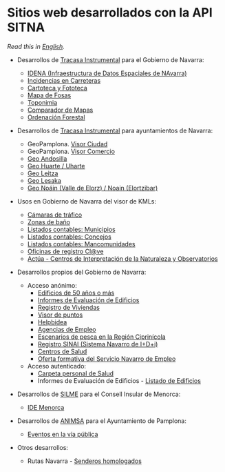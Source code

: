 # Sitios web desarrollados con la API SITNA
*Read this in [English](./websites.md).*
* Desarrollos de [Tracasa Instrumental](https://itracasa.es/) para el Gobierno de Navarra:
  * [IDENA (Infraestructura de Datos Espaciales de NAvarra)](https://idena.navarra.es/navegar/ "Portal de acceso a la Información Geográfica de Navarra (SITNA)")
  * [Incidencias en Carreteras](https://administracionelectronica.navarra.es/IncCarreteras/Mapa.aspx "Información sobre el estado de las Carreteras de Navarra")
  * [Cartoteca y Fototeca](https://cartotecaYfototeca.navarra.es "Descarga de Cartografía e Imágenes Aéreas de Navarra")
  * [Mapa de Fosas](https://fosas.navarra.es "Fosas y Lugares de la Memoria Histórica en Navarra")
  * [Toponimia](https://administracionelectronica.navarra.es/toponimia/ "Toponimia Oficial de Navarra")
  * [Comparador de Mapas](https://comparamapas.navarra.es/ "Comparación de mapas y ortofotografías de Navarra")
  * [Ordenación Forestal](https://administracionelectronica.navarra.es/VisorOrdenacionForestal/default.aspx)

* Desarrollos de [Tracasa Instrumental](https://itracasa.es/) para ayuntamientos de Navarra:
  * GeoPamplona. [Visor Ciudad](https://sig.pamplona.es "SIG Corporativo Ayuntamiento de Pamplona")
  * GeoPamplona. [Visor Comercio](https://sig.pamplona.es/comercio "Actividad Económica en Pamplona")
  * [Geo Andosilla](https://idena.navarra.es/municipios/andosilla "Infraestructura de Datos Espaciales de Andosilla")
  * [Geo Huarte / Uharte](https://idena.navarra.es/municipios/huarte "Infraestructura de Datos Espaciales de Huarte / Uharte")
  * [Geo Leitza](https://idena.navarra.es/municipios/leitza "Infraestructura de Datos Espaciales de Leitza")
  * [Geo Lesaka](https://idena.navarra.es/municipios/lesaka "Infraestructura de Datos Espaciales de Lesaka")
  * [Geo Noáin (Valle de Elorz) / Noain (Elortzibar)](https://idena.navarra.es/municipios/noain "Infraestructura de Datos Espaciales de Noáin (Valle de Elorz) / Noain (Elortzibar)")

* Usos en Gobierno de Navarra del visor de KMLs:
  * [Cámaras de tráfico](http://www.navarra.es/home_es/Temas/Territorio/Camaras/)
  * [Zonas de baño](http://www.navarra.es/home_es/Temas/Medio+Ambiente/Patrimonio+natural/Banos+Naturales/)
  * [Listados contables: Municipios](http://sitna.navarra.es/kml/?url=http://www.navarra.es/appsext/DescargarFichero/default.aspx?CodigoCompleto=Portal@@@Mapas/Municipios.kml "Presupuesto y Cuentas")
  * [Listados contables: Concejos](http://sitna.navarra.es/kml/?url=http://www.navarra.es/appsext/DescargarFichero/default.aspx?CodigoCompleto=Portal@@@Mapas/Concejos.kml "Presupuesto y Cuentas")
  * [Listados contables: Mancomunidades](http://sitna.navarra.es/kml/?url=http://www.navarra.es/appsext/DescargarFichero/default.aspx?CodigoCompleto=Portal@@@Mapas/Mancomunidades.kml "Presupuesto y Cuentas")
  * [Oficinas de registro Cl@ve](https://www.navarra.es/es/tramites/ayuda-para-tramitar-por-internet/clave/oficinas-de-registro)
  * [Actúa - Centros de Interpretación de la Naturaleza y Observatorios](https://www.navarra.es/home_es/Temas/Medio+Ambiente/Actua/Centros+de+Interpretacion+de+la+Naturaleza+y+Observatorios.htm)

* Desarrollos propios del Gobierno de Navarra:
  * Acceso anónimo:
    * [Edificios de 50 años o más](https://administracionElectronica.navarra.es/InformeEdificios/VisualizacionGlobalEdificios.html)
    * [Informes de Evaluación de Edificios](https://administracionelectronica.navarra.es/InformeEdificios/ConsultaCiudadana.aspx)
    * [Registro de Viviendas](https://administracionelectronica.navarra.es/GN.RegistroViviendas.InternetUI/ListadoViviendas.aspx)
    * [Visor de puntos](https://administracionelectronica.navarra.es/ApiSitnaIFrames/VisorPunto.aspx?x=614672&y=4741153&detalles=Departamento%20de%20Universidad,%20Innovaci%C3%B3n%20y%20Transformaci%C3%B3n%20Digital "Visor de puntos. Gobierno de Navarra")
    * [Helpbidea](https://administracionelectronica.navarra.es/helpbidea/Buscar.html "Direcciones de Navarra")
    * [Agencias de Empleo](https://agenciasempleo.navarra.es/EmpleoLocalizaAgencia/ "Servicio Navarro de Empleo - Nafar Lansare")
    * [Escenarios de pesca en la Región Ciprinícola](https://administracionelectronica.navarra.es/PescaCiprinidos/default.aspx "Permisos de pesca")
    * [Registro SINAI (Sistema Navarro de I+D+i)](https://administracionelectronica.navarra.es/RegistroSinai.Internet/RegistroSINAI)   
    * [Centros de Salud](https://centrossanitarios.navarra.es/)
    * [Oferta formativa del Servicio Navarro de Empleo](https://administracionelectronica.navarra.es/EmpleoFormate.Internet/)
  * Acceso autenticado:
    * [Carpeta personal de Salud](https://administracionelectronica.navarra.es/CarpetaSalud/inicio)
    * Informes de Evaluación de Edificios - [Listado de Edificios](https://administracionelectronica.navarra.es/InformeEdificios/ListadoEdificios.aspx)

* Desarrollos de [SILME](http://www.silme.es/) para el Consell Insular de Menorca:
  * [IDE Menorca](http://ide.cime.es/visor/?lang=es-ES "Infraestructura de Datos Espaciales de Menorca")
  
* Desarrollos de [ANIMSA](https://www.animsa.es/) para el Ayuntamiento de Pamplona:
  * [Eventos en la vía pública](http://policiamunicipal.pamplona.es/verPagina.aspx?IdPag=110 "Policía Municipal de Pamplona")

* Otros desarrollos:
  * Rutas Navarra - [Senderos homologados](http://www.rutasnavarra.com/Navarra/Senderos.aspx)
